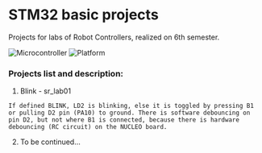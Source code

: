 # STM32 basic projects
Projects for labs of Robot Controllers, realized on 6th semester.

![Microcontroller](https://img.shields.io/badge/Board-NUCLEO_L476RG-white) 
![Platform](https://img.shields.io/badge/Platform-STM32cubeIDE_1.4.0-darkcyan)

### Projects list and description:
1. Blink - sr_lab01
```
If defined BLINK, LD2 is blinking, else it is toggled by pressing B1 or pulling D2 pin (PA10) to ground. There is software debouncing on pin D2, but not where B1 is connected, because there is hardware debouncing (RC circuit) on the NUCLEO board.
```

2. To be continued...
